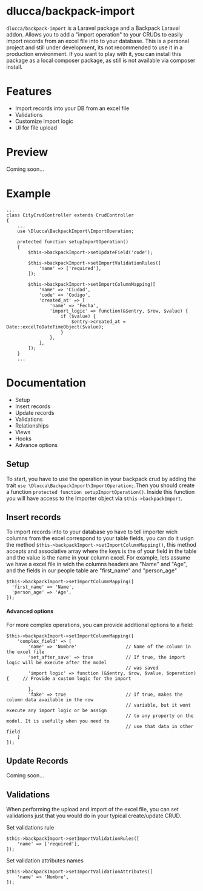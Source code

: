 # dlucca/backpack-import
`dlucca/backpack-import` is a Laravel package and a Backpack Laravel addon. Allows you to add a "import operation" to your CRUDs to easily import records from an excel file into to your database. This is a personal project and still under development, its not recommended to use it in
a production environment. If you want to play with it, you can install this package as a local composer package, as still is not available via composer install.

# Features
- Import records into your DB from an excel file
- Validations
- Customize import logic
- UI for file upload

# Preview
Coming soon...

# Example

```
...
class CityCrudController extends CrudController
{
    ...
    use \Dlucca\BackpackImport\ImportOperation;

    protected function setupImportOperation()
    {
        $this->backpackImport->setUpdateField('code');
        
        $this->backpackImport->setImportValidationRules([
            'name' => ['required'],
        ]);

        $this->backpackImport->setImportColumnMapping([
            'name' => 'Ciudad',
            'code' => 'Codigo',
            'created_at' => [
                'name' => 'Fecha',
                'import_logic' => function(&$entry, $row, $value) {
                    if ($value) {
                        $entry->created_at = Date::excelToDateTimeObject($value);
                    }
                },
            ],
        ]);
    }
    ...
```


# Documentation 
- Setup
- Insert records
- Update records
- Validations
- Relationships
- Views
- Hooks
- Advance options

## Setup
To start, you have to use the operation in your backpack crud by adding the trait
`use \Dlucca\BackpackImport\ImportOperation;`.Then you should create a function `protected function setupImportOperation()`. Inside this function you will have access to the Importer object via `$this->backpackImport`.

## Insert records
To import records into to your database yo have to tell importer wich columns from the excel correspond to your table fields, you can do it usign the  method `$this->backpackImport->setImportColumnMapping()`, this method accepts and associative array where the keys is the of your field in the table and the value is the name in your column excel. For example, lets assume we have a excel file in wich the columns headers are "Name" and "Age", and the fields in our people table are "first_name" and "person_age"

```
$this->backpackImport->setImportColumnMapping([
  'first_name' => 'Name',
  'person_age' => 'Age',
]);
```

#### Advanced options
For more complex operations, you can provide additional options to a field:

```
$this->backpackImport->setImportColumnMapping([
    'complex_field' => [
        'name' => 'Nombre'                  // Name of the column in the excel file
        'set_after_save' => true            // If true, the import logic will be execute after the model
                                            // was saved
        'import logic' => function (&$entry, $row, $value, $operation) {     // Provide a custom logic for the import

        },
        'fake' => true                      // If true, makes the column data available in the row
                                            // variable, but it wont execute any import logic or be assign
                                            // to any property on the model. It is usefully when you need to
                                            // use that data in other field
    ]
]);
```

## Update Records
Coming soon...

## Validations
When performing the upload and import of the excel file, you can set validations just that you would do in your typical create/update CRUD. 

Set validations rule

```
$this->backpackImport->setImportValidationRules([
    'name' => ['required'],
]);
```

Set validation attributes names

```
$this->backpackImport->setImportValidationAttributes([
    'name' => 'Nombre',
]);
```
